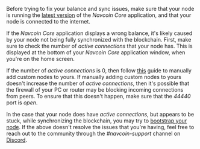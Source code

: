 Before trying to fix your balance and sync issues, make sure that your node is running the [latest version](#update-node) of the *Navcoin Core* application, and that your node is connected to the internet.

If the *Navcoin Core* application displays a wrong balance, it's likely caused by your node not being fully synchronized with the blockchain. First, make sure to check the number of *active connections* that your node has. This is displayed at the bottom of your *Navcoin Core* application window, when you're on the home screen.

If the number of *active connections* is 0, then follow [this](#add-nodes) guide to manually add custom nodes to yours. If manually adding custom nodes to yours doesn't increase the number of *active connections*, then it's possible that the firewall of your PC or router may be blocking incoming connections from peers. To ensure that this doesn't happen, make sure that the *44440* port is *open*.

In the case that your node does have *active connections*, but appears to be stuck, while synchronizing the blockchain, you may try to [bootstrap your node](#bootstrap-node). If the above doesn't resolve the issues that you're having, feel free to reach out to the community through the *#navcoin-support* channel on [Discord](https://discord.gg/y4Vu9jw).
